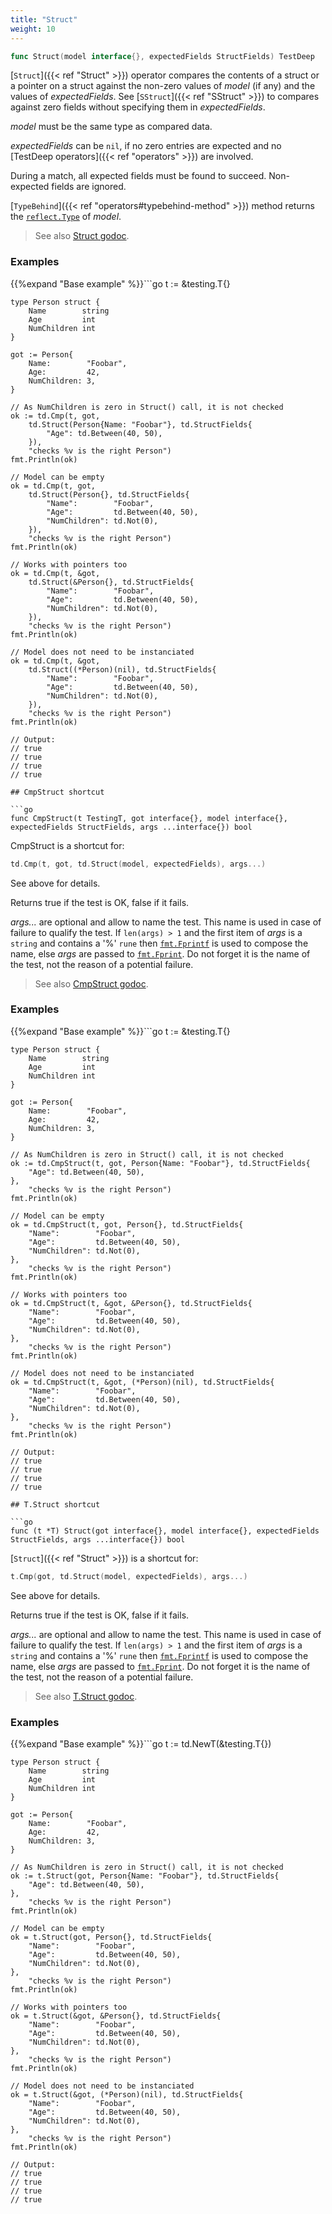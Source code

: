 ```yaml
---
title: "Struct"
weight: 10
---
```


```go
func Struct(model interface{}, expectedFields StructFields) TestDeep
```

[`Struct`]({{< ref "Struct" >}}) operator compares the contents of a struct or a pointer on a
struct against the non-zero values of *model* (if any) and the
values of *expectedFields*. See [`SStruct`]({{< ref "SStruct" >}}) to compares against zero
fields without specifying them in *expectedFields*.

*model* must be the same type as compared data.

*expectedFields* can be `nil`, if no zero entries are expected and
no [TestDeep operators]({{< ref "operators" >}}) are involved.

During a match, all expected fields must be found to
succeed. Non-expected fields are ignored.

[`TypeBehind`]({{< ref "operators#typebehind-method" >}}) method returns the [`reflect.Type`](https://golang.org/pkg/reflect/#Type) of *model*.


> See also [<i class='fas fa-book'></i> Struct godoc](https://godoc.org/github.com/maxatome/go-testdeep/td#Struct).

### Examples

{{%expand "Base example" %}}```go
	t := &testing.T{}

	type Person struct {
		Name        string
		Age         int
		NumChildren int
	}

	got := Person{
		Name:        "Foobar",
		Age:         42,
		NumChildren: 3,
	}

	// As NumChildren is zero in Struct() call, it is not checked
	ok := td.Cmp(t, got,
		td.Struct(Person{Name: "Foobar"}, td.StructFields{
			"Age": td.Between(40, 50),
		}),
		"checks %v is the right Person")
	fmt.Println(ok)

	// Model can be empty
	ok = td.Cmp(t, got,
		td.Struct(Person{}, td.StructFields{
			"Name":        "Foobar",
			"Age":         td.Between(40, 50),
			"NumChildren": td.Not(0),
		}),
		"checks %v is the right Person")
	fmt.Println(ok)

	// Works with pointers too
	ok = td.Cmp(t, &got,
		td.Struct(&Person{}, td.StructFields{
			"Name":        "Foobar",
			"Age":         td.Between(40, 50),
			"NumChildren": td.Not(0),
		}),
		"checks %v is the right Person")
	fmt.Println(ok)

	// Model does not need to be instanciated
	ok = td.Cmp(t, &got,
		td.Struct((*Person)(nil), td.StructFields{
			"Name":        "Foobar",
			"Age":         td.Between(40, 50),
			"NumChildren": td.Not(0),
		}),
		"checks %v is the right Person")
	fmt.Println(ok)

	// Output:
	// true
	// true
	// true
	// true

```{{% /expand%}}
## CmpStruct shortcut

```go
func CmpStruct(t TestingT, got interface{}, model interface{}, expectedFields StructFields, args ...interface{}) bool
```

CmpStruct is a shortcut for:

```go
td.Cmp(t, got, td.Struct(model, expectedFields), args...)
```

See above for details.

Returns true if the test is OK, false if it fails.

*args...* are optional and allow to name the test. This name is
used in case of failure to qualify the test. If `len(args) > 1` and
the first item of *args* is a `string` and contains a '%' `rune` then
[`fmt.Fprintf`](https://golang.org/pkg/fmt/#Fprintf) is used to compose the name, else *args* are passed to
[`fmt.Fprint`](https://golang.org/pkg/fmt/#Fprint). Do not forget it is the name of the test, not the
reason of a potential failure.


> See also [<i class='fas fa-book'></i> CmpStruct godoc](https://godoc.org/github.com/maxatome/go-testdeep/td#CmpStruct).

### Examples

{{%expand "Base example" %}}```go
	t := &testing.T{}

	type Person struct {
		Name        string
		Age         int
		NumChildren int
	}

	got := Person{
		Name:        "Foobar",
		Age:         42,
		NumChildren: 3,
	}

	// As NumChildren is zero in Struct() call, it is not checked
	ok := td.CmpStruct(t, got, Person{Name: "Foobar"}, td.StructFields{
		"Age": td.Between(40, 50),
	},
		"checks %v is the right Person")
	fmt.Println(ok)

	// Model can be empty
	ok = td.CmpStruct(t, got, Person{}, td.StructFields{
		"Name":        "Foobar",
		"Age":         td.Between(40, 50),
		"NumChildren": td.Not(0),
	},
		"checks %v is the right Person")
	fmt.Println(ok)

	// Works with pointers too
	ok = td.CmpStruct(t, &got, &Person{}, td.StructFields{
		"Name":        "Foobar",
		"Age":         td.Between(40, 50),
		"NumChildren": td.Not(0),
	},
		"checks %v is the right Person")
	fmt.Println(ok)

	// Model does not need to be instanciated
	ok = td.CmpStruct(t, &got, (*Person)(nil), td.StructFields{
		"Name":        "Foobar",
		"Age":         td.Between(40, 50),
		"NumChildren": td.Not(0),
	},
		"checks %v is the right Person")
	fmt.Println(ok)

	// Output:
	// true
	// true
	// true
	// true

```{{% /expand%}}
## T.Struct shortcut

```go
func (t *T) Struct(got interface{}, model interface{}, expectedFields StructFields, args ...interface{}) bool
```

[`Struct`]({{< ref "Struct" >}}) is a shortcut for:

```go
t.Cmp(got, td.Struct(model, expectedFields), args...)
```

See above for details.

Returns true if the test is OK, false if it fails.

*args...* are optional and allow to name the test. This name is
used in case of failure to qualify the test. If `len(args) > 1` and
the first item of *args* is a `string` and contains a '%' `rune` then
[`fmt.Fprintf`](https://golang.org/pkg/fmt/#Fprintf) is used to compose the name, else *args* are passed to
[`fmt.Fprint`](https://golang.org/pkg/fmt/#Fprint). Do not forget it is the name of the test, not the
reason of a potential failure.


> See also [<i class='fas fa-book'></i> T.Struct godoc](https://godoc.org/github.com/maxatome/go-testdeep/td#T.Struct).

### Examples

{{%expand "Base example" %}}```go
	t := td.NewT(&testing.T{})

	type Person struct {
		Name        string
		Age         int
		NumChildren int
	}

	got := Person{
		Name:        "Foobar",
		Age:         42,
		NumChildren: 3,
	}

	// As NumChildren is zero in Struct() call, it is not checked
	ok := t.Struct(got, Person{Name: "Foobar"}, td.StructFields{
		"Age": td.Between(40, 50),
	},
		"checks %v is the right Person")
	fmt.Println(ok)

	// Model can be empty
	ok = t.Struct(got, Person{}, td.StructFields{
		"Name":        "Foobar",
		"Age":         td.Between(40, 50),
		"NumChildren": td.Not(0),
	},
		"checks %v is the right Person")
	fmt.Println(ok)

	// Works with pointers too
	ok = t.Struct(&got, &Person{}, td.StructFields{
		"Name":        "Foobar",
		"Age":         td.Between(40, 50),
		"NumChildren": td.Not(0),
	},
		"checks %v is the right Person")
	fmt.Println(ok)

	// Model does not need to be instanciated
	ok = t.Struct(&got, (*Person)(nil), td.StructFields{
		"Name":        "Foobar",
		"Age":         td.Between(40, 50),
		"NumChildren": td.Not(0),
	},
		"checks %v is the right Person")
	fmt.Println(ok)

	// Output:
	// true
	// true
	// true
	// true

```{{% /expand%}}
